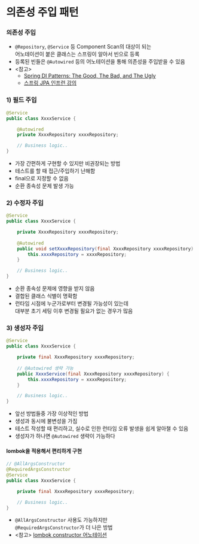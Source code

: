 # 의존성 주입 패턴

### 의존성 주입

- `@Repository`, `@Service` 등 Component Scan의 대상이 되는\
어노테이션이 붙은 클래스는 스프링이 알아서 빈으로 등록
- 등록된 빈들은 `@Autowired` 등의 어노테이션을 통해 의존성을 주입받을 수 있음
- <참고>
  + [Spring DI Patterns: The Good, The Bad, and The Ugly](https://dzone.com/articles/spring-di-patterns-the-good-the-bad-and-the-ugly)
  + [스프링 JPA 인프런 강의](https://www.inflearn.com/course/%EC%8A%A4%ED%94%84%EB%A7%81%EB%B6%80%ED%8A%B8-JPA-%ED%99%9C%EC%9A%A9-1)

### 1) 필드 주입

```java
@Service
public class XxxxService {

	@Autowired
	private XxxxRepository xxxxRepository;

	// Business logic..
}
```

- 가장 간편하게 구현할 수 있지만 비권장되는 방법
- 테스트를 할 때 접근/주입하기 난해함
- final으로 지정할 수 없음
- 순환 종속성 문제 발생 가능

### 2) 수정자 주입

```java
@Service
public class XxxxService {

	private XxxxRepository xxxxRepository;
	
	@Autowired
	public void setXxxxRepository(final XxxxRepository xxxxRepository) {
		this.xxxxRepository = xxxxRepository;
	}

	// Business logic..
}
```

- 순환 종속성 문제에 영향을 받지 않음
- 결합된 클래스 식별이 명확함
- 런타임 시점에 누군가로부터 변경될 가능성이 있는데\
대부분 초기 세팅 이후 변경될 필요가 없는 경우가 많음


### 3) 생성자 주입

```java
@Service
public class XxxxService {

	private final XxxxRepository xxxxRepository;
	
	// @Autowired 생략 가능
	public XxxxService(final XxxxRepository xxxxRepository) {
		this.xxxxRepository = xxxxRepository;
	}

	// Business logic..
}
```

- 앞선 방법들중 가장 이상적인 방법
- 생성과 동시에 불변성을 가짐
- 테스트 작성할 때 편리하고, 실수로 인한 런타임 오류 발생을 쉽게 알아챌 수 있음
- 생성자가 하나면 `@Autowired` 생략이 가능하다

#### lombok을 적용해서 편리하게 구현

```java
// @AllArgsConstructor 
@RequiredArgsConstructor
@Service
public class XxxxService {

	private final XxxxRepository xxxxRepository;

	// Business logic..
}
```

- `@AllArgsConstructor` 사용도 가능하지만\
`@RequiredArgsConstructor`가 더 나은 방법
- <참고> [lombok constructor 어노테이션](https://projectlombok.org/features/constructor)
